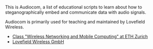 This is Audiocom, a list of educational scripts to learn about how to steganographically embed and communicate data with audio signals.

Audiocom is primarily used for teaching and maintained by Lovefield Wireless.

  * [Class "Wireless Networking and Mobile Computing" at ETH Zurich](http://www.lst.inf.ethz.ch/education/wireless1.html)
  * [Lovefield Wireless GmbH](http://www.lovefield.ch)
